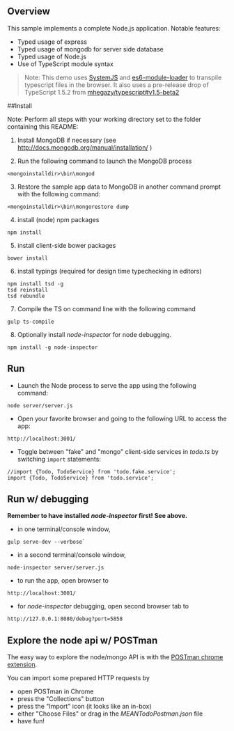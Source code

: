 ## Overview 

This sample implements a complete Node.js application.
Notable features:
- Typed usage of express
- Typed usage of mongodb for server side database
- Typed usage of Node.js 
- Use of TypeScript module syntax 

> Note: This demo uses [SystemJS](https://github.com/systemjs/systemjs) and 
[es6-module-loader](https://github.com/ModuleLoader/es6-module-loader) to 
transpile typescript files in the browser. 
It also uses a pre-release drop of TypeScript 1.5.2 from 
[mhegazy/typescript#v1.5-beta2](https://github.com/mhegazy/typescript#v1.5-beta2)

##Install

Note: Perform all steps with your working directory set to the folder containing this README:

1. Install MongoDB if necessary (see http://docs.mongodb.org/manual/installation/ )

2. Run the following command to launch the MongoDB process
```
<mongoinstalldir>\bin\mongod
```

3. Restore the sample app data to MongoDB in another command prompt with the following command:
```
<mongoinstalldir>\bin\mongorestore dump
```
	
4. install (node) npm packages
```
npm install
```

5. install client-side bower packages
```
bower install
```

6. install typings (required for design time typechecking in editors)
```
npm install tsd -g
tsd reinstall
tsd rebundle
``` 

7. Compile the TS on command line with the following command
```
gulp ts-compile
```

8. Optionally install *node-inspector* for node debugging.
```
npm install -g node-inspector 
```

## Run 

* Launch the Node process to serve the app using the following command:
```
node server/server.js
```

* Open your favorite browser and going to the following URL to access the app:
```
http://localhost:3001/
```

* Toggle between "fake" and "mongo" client-side services in *todo.ts* by switching `import` statements: 
```
//import {Todo, TodoService} from 'todo.fake.service';
import {Todo, TodoService} from 'todo.service';
````

## Run w/ debugging 

**Remember to have installed *node-inspector* first! See above.** 

* in one terminal/console window, 
```
gulp serve-dev --verbose`
```

* in a second terminal/console window, 
```
node-inspector server/server.js
```

* to run the app, open browser to 
```
http://localhost:3001/
``` 

* for *node-inspector* debugging, open second browser tab to 
```
http://127.0.0.1:8080/debug?port=5858
``` 

## Explore the node api w/ POSTman

The easy way to explore the node/mongo API is 
with the [POSTman chrome extension](https://chrome.google.com/webstore/detail/postman-rest-client/fdmmgilgnpjigdojojpjoooidkmcomcm?hl=en).

You can import some prepared HTTP requests by
* open POSTman in Chrome
* press the "Collections" button
* press the "Import" icon (it looks like an in-box)
* either "Choose Files" or drag in the *MEANTodoPostman.json* file
* have fun!
